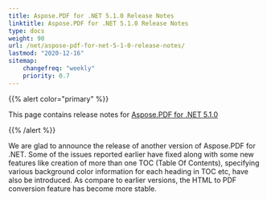 ```yaml
---
title: Aspose.PDF for .NET 5.1.0 Release Notes
linktitle: Aspose.PDF for .NET 5.1.0 Release Notes
type: docs
weight: 90
url: /net/aspose-pdf-for-net-5-1-0-release-notes/
lastmod: "2020-12-16"
sitemap:
    changefreq: "weekly"
    priority: 0.7
---
```


{{% alert color="primary" %}} 

This page contains release notes for [Aspose.PDF for .NET 5.1.0](http://www.aspose.com/downloads/pdf/net/new-releases/aspose.pdf-for-.net-5.1.0/)

{{% /alert %}} 

We are glad to announce the release of another version of Aspose.PDF for .NET. Some of the issues reported earlier have fixed along with some new features like creation of more than one TOC (Table Of Contents), specifying various background color information for each heading in TOC etc, have also be introduced. As compare to earlier versions, the HTML to PDF conversion feature has become more stable.
